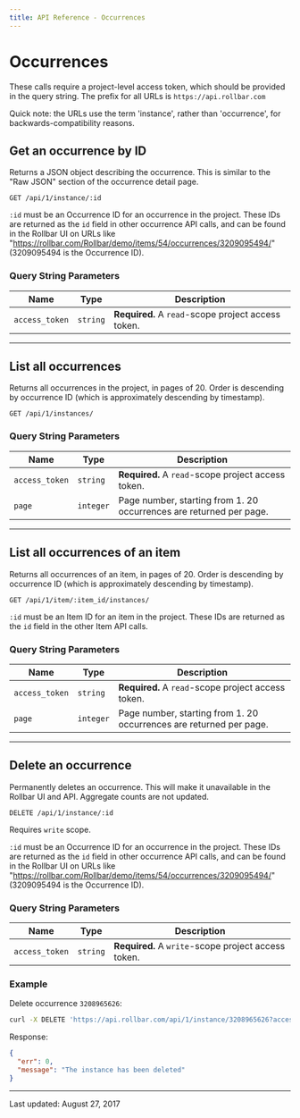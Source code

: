 ```yaml
---
title: API Reference - Occurrences
---
```


# Occurrences

These calls require a project-level access token, which should be provided in the query string.
The prefix for all URLs is `https://api.rollbar.com`

Quick note: the URLs use the term 'instance', rather than 'occurrence', for
backwards-compatibility reasons.


## Get an occurrence by ID

Returns a JSON object describing the occurrence. This is similar to the "Raw JSON" section of the occurrence detail page.

    GET /api/1/instance/:id

`:id` must be an Occurrence ID for an occurrence in the project. These IDs are returned as
the `id` field in other occurrence API calls, and can be found in the Rollbar UI on URLs
like "https://rollbar.com/Rollbar/demo/items/54/occurrences/3209095494/" (3209095494 is
the Occurrence ID).


### Query String Parameters

Name | Type | Description
-----|------|-------------
`access_token`|`string`|**Required.** A `read`-scope project access token.


---

## List all occurrences

Returns all occurrences in the project, in pages of 20. Order is descending by occurrence ID
(which is approximately descending by timestamp).

    GET /api/1/instances/


### Query String Parameters

Name | Type | Description
-----|------|-------------
`access_token`|`string`|**Required.** A `read`-scope project access token.
`page`|`integer`|Page number, starting from 1. 20 occurrences are returned per page.


---

## List all occurrences of an item

Returns all occurrences of an item, in pages of 20. Order is descending by occurrence ID
(which is approximately descending by timestamp).

    GET /api/1/item/:item_id/instances/

`:id` must be an Item ID for an item in the project. These IDs are returned as the `id`
field in the other Item API calls.


### Query String Parameters

Name | Type | Description
-----|------|-------------
`access_token`|`string`|**Required.** A `read`-scope project access token.
`page`|`integer`|Page number, starting from 1. 20 occurrences are returned per page.


---

## Delete an occurrence

Permanently deletes an occurrence. This will make it unavailable in the Rollbar UI and API.
Aggregate counts are not updated.

    DELETE /api/1/instance/:id

Requires `write` scope.

`:id` must be an Occurrence ID for an occurrence in the project. These IDs are returned as
the `id` field in other occurrence API calls, and can be found in the Rollbar UI on URLs
like "https://rollbar.com/Rollbar/demo/items/54/occurrences/3209095494/" (3209095494 is
the Occurrence ID).

### Query String Parameters

Name | Type | Description
-----|------|-------------
`access_token`|`string`|**Required.** A `write`-scope project access token.

### Example

Delete occurrence `3208965626`:

```bash
curl -X DELETE 'https://api.rollbar.com/api/1/instance/3208965626?access_token=abcd1234abcd1234'
```

Response:

```json
{
  "err": 0,
  "message": "The instance has been deleted"
}
```

-----
Last updated: August 27, 2017
